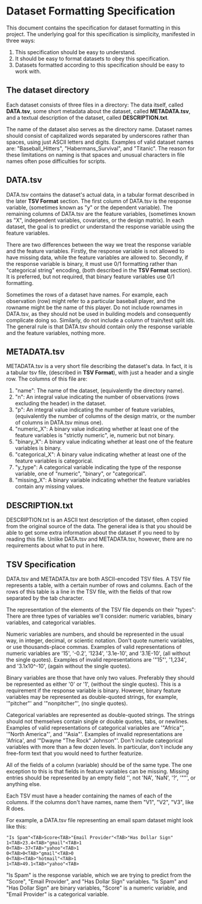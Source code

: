 # Dataset Formatting Specification

This document contains the specification for dataset formatting in this project.
The underlying goal for this specification is simplicity, manifested in three
ways:

1. This specification should be easy to understand.
2. It should be easy to format datasets to obey this specification.
3. Datasets formatted according to this specification should be easy to work with.


## The dataset directory

Each dataset consists of three files in a directory: The data itself, called
**DATA.tsv**, some short metadata about the dataset, called **METADATA.tsv**,
and a textual description of the dataset, called **DESCRIPTION.txt**.

The name of the dataset also serves as the directory name. Dataset names should
consist of capitalized words separated by underscores rather than spaces, using
just ASCII letters and digits.  Examples of valid dataset names are:
"Baseball\_Hitters", "Habermans\_Survival", and "Titanic". The reason for these
limitations on naming is that spaces and unusual characters in file names
often pose difficulties for scripts.


## DATA.tsv

DATA.tsv contains the dataset's actual data, in a tabular format described
in the later **TSV Format** section. The first column of DATA.tsv is the
response variable, (sometimes known as "y" or the dependent variable). The
remaining columns of DATA.tsv are the feature variables, (sometimes known as
"X", independent variables, covariates, or the design matrix). In each dataset,
the goal is to predict or understand the response variable using the feature
variables.

There are two differences between the way we treat the response variable and the
feature variables. Firstly, the response variable is not allowed to have missing
data, while the feature variables are allowed to. Secondly, if the response
variable is binary, it must use 0/1 formatting rather than "categorical string"
encoding, (both described in the **TSV Format** section). It is preferred, but
not required, that binary feature variables use 0/1 formatting.

Sometimes the rows of a dataset have names. For example, each observation (row)
might refer to a particular baseball player, and the rowname might be the name
of this player. Do not include rownames in DATA.tsv, as they should not be used
in building models and consequently complicate doing so. Similarly, do not
include a column of train/test split ids. The general rule is that DATA.tsv
should contain only the response variable and the feature variables, nothing
more.


## METADATA.tsv

METADATA.tsv is a very short file describing the dataset's data. In fact, it
is a tabular tsv file, (described in **TSV Format**), with just a header and a
single row. The columns of this file are:

1.  "name": The name of the dataset, (equivalently the directory name).
2.  "n": An integral value indicating the number of observations (rows excluding
    the header) in the dataset.
3.  "p": An integral value indicating the number of feature variables,
    (equivalently the number of columns of the design matrix, or the number of
    columns in DATA.tsv minus one).
4.  "numeric\_X": A binary value indicating whether at least one of the feature
    variables is "strictly numeric", ie, numeric but not binary.
5.  "binary\_X": A binary value indicating whether at least one of the feature
    variables is binary.
6.  "categorical\_X": A binary value indicating whether at least one of the
    feature variables is categorical.
7.  "y\_type": A categorical variable indicating the type of the response
    variable, one of "numeric", "binary", or "categorical".
8.  "missing\_X": A binary variable indicating whether the feature variables
    contain any missing values.


## DESCRIPTION.txt

DESCRIPTION.txt is an ASCII text description of the dataset, often copied from
the original source of the data. The general idea is that you should be able to
get some extra information about the dataset if you need to by reading this
file. Unlike DATA.tsv and METADATA.tsv, however, there are no requirements about
what to put in here.


## TSV Specification

DATA.tsv and METADATA.tsv are both ASCII-encoded TSV files. A TSV file
represents a table, with a certain number of rows and columns. Each of the rows
of this table is a line in the TSV file, with the fields of that row separated
by the tab character.

The representation of the elements of the TSV file depends on their "types":
There are three types of variables we'll consider: numeric variables, binary
variables, and categorical variables.

Numeric variables are numbers, and should be represented in the usual way, in
integer, decimal, or scientic notation. Don't quote numeric variables, or use
thousands-place commas. Examples of valid representations of numeric variables
are '15', '-0.2', '1234', '3.1e-10', and '3.1E-10', (all without the single
quotes). Examples of invalid representations are '"15"', '1,234', and
'3.1x10^-10', (again without the single quotes).

Binary variables are those that have only two values. Preferably they should be
represented as either '0' or '1', (without the single quotes). This is a
requirement if the response variable is binary. However, binary feature
variables may be represented as double-quoted strings, for example, '"pitcher"'
and '"nonpitcher"', (no single quotes).

Categorical variables are represented as double-quoted strings. The strings
should not themselves contain single or double quotes, tabs, or newlines.
Examples of valid representations of categorical variables are '"Africa"',
'"North America"', and '"Asia"'. Examples of invalid representations are
'Africa', and '"Dwayne "The Rock" Johnson"'. Don't include categorical variables
with more than a few dozen levels. In particular, don't include any free-form
text that you would need to further featurize.

All of the fields of a column (variable) should be of the same type. The one
exception to this is that fields in feature variables can be missing. Missing
entries should be represented by an empty field '', not 'NA', 'NaN', '?', '""',
or anything else.

Each TSV must have a header containing the names of each of the columns. If the
columns don't have names, name them "V1", "V2", "V3", like R does.

For example, a DATA.tsv file representing an email spam dataset might look like
this:

```
"Is Spam"<TAB>Score<TAB>"Email Provider"<TAB>"Has Dollar Sign"
1<TAB>23.4<TAB>"gmail"<TAB>1
0<TAB>-37<TAB>"yahoo"<TAB>1
0<TAB>0<TAB>"gmail"<TAB>0
0<TAB><TAB>"hotmail"<TAB>1
1<TAB>49.1<TAB>"yahoo"<TAB>
```

"Is Spam" is the response variable, which we are trying to predict from the
"Score", "Email Provider", and "Has Dollar Sign" variables. "Is Spam" and "Has
Dollar Sign" are binary variables, "Score" is a numeric variable, and "Email
Provider" is a categorical variable.

